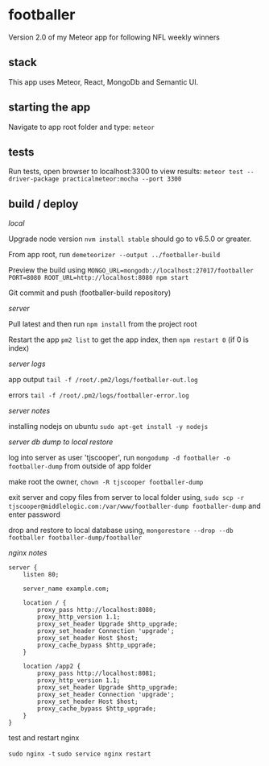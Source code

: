 # footballer
Version 2.0 of my Meteor app for following NFL weekly winners

## stack
This app uses Meteor, React, MongoDb and Semantic UI.

## starting the app
Navigate to app root folder and type:
`meteor`

## tests
Run tests, open browser to localhost:3300 to view results:
`meteor test --driver-package practicalmeteor:mocha --port 3300`

## build / deploy

*local*

Upgrade node version `nvm install stable` should go to v6.5.0 or greater.

From app root, run `demeteorizer --output ../footballer-build`

Preview the build using `MONGO_URL=mongodb://localhost:27017/footballer PORT=8080 ROOT_URL=http://localhost:8080 npm start`

Git commit and push (footballer-build repository)


*server*

Pull latest and then run `npm install` from the project root

Restart the app `pm2 list` to get the app index, then `npm restart 0` (if 0 is index)


*server logs*

app output `tail -f /root/.pm2/logs/footballer-out.log`

errors `tail -f /root/.pm2/logs/footballer-error.log`


*server notes*

installing nodejs on ubuntu `sudo apt-get install -y nodejs`

*server db dump to local restore*

log into server as user 'tjscooper', run `mongodump -d footballer -o footballer-dump` from outside of app folder

make root the owner, `chown -R tjscooper footballer-dump`

exit server and copy files from server to local folder using,
`sudo scp -r tjscooper@middlelogic.com:/var/www/footballer-dump footballer-dump` and enter password

drop and restore to local database using, `mongorestore --drop --db footballer footballer-dump/footballer`

*nginx notes*

```
server {
    listen 80;

    server_name example.com;

    location / {
        proxy_pass http://localhost:8080;
        proxy_http_version 1.1;
        proxy_set_header Upgrade $http_upgrade;
        proxy_set_header Connection 'upgrade';
        proxy_set_header Host $host;
        proxy_cache_bypass $http_upgrade;
    }

    location /app2 {
        proxy_pass http://localhost:8081;
        proxy_http_version 1.1;
        proxy_set_header Upgrade $http_upgrade;
        proxy_set_header Connection 'upgrade';
        proxy_set_header Host $host;
        proxy_cache_bypass $http_upgrade;
    }
}
```  

test and restart nginx

`sudo nginx -t`
`sudo service nginx restart`
